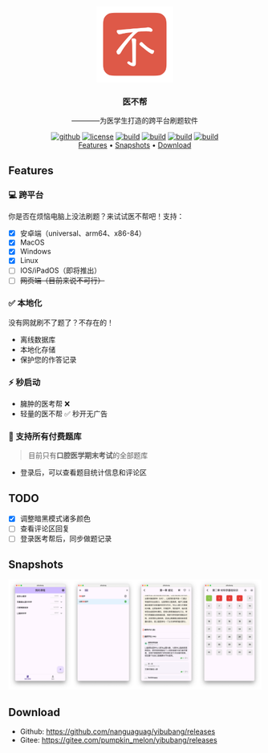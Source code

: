 <p align="center">
  <img width=30% src="assets/icon/icon.png" alt="医不帮 - 为医学生打造的跨平台刷题软件"><br>
  <h3 align="center">医不帮</h3>
  <p align="center">————为医学生打造的跨平台刷题软件</p>
  <div align="center">
    <a href="https://github.com/nanguaguag/yibubang"><img src="https://img.shields.io/badge/platform-flutter-blue.svg" alt="github"></a>
    <a href="https://github.com/nanguaguag/yibubang/LICENSE"><img src="https://img.shields.io/badge/license-MIT-green.svg" alt="license"></a>
    <a href="https://github.com/nanguaguag/yibubang/actions"><img src="https://github.com/nanguaguag/yibubang/actions/workflows/build-macOS.yml/badge.svg" alt="build"></a>
    <a href="https://github.com/nanguaguag/yibubang/actions"><img src="https://github.com/nanguaguag/yibubang/actions/workflows/build-windows.yml/badge.svg" alt="build"></a>
    <a href="https://github.com/nanguaguag/yibubang/actions"><img src="https://github.com/nanguaguag/yibubang/actions/workflows/build-android.yml/badge.svg" alt="build"></a>
    <a href="https://github.com/nanguaguag/yibubang/actions"><img src="https://github.com/nanguaguag/yibubang/actions/workflows/build-Linux.yml/badge.svg" alt="build"></a>
  </div>
  <div align="center">
    <a href="#Features">Features</a> •
    <a href="#Snapshots">Snapshots</a> •
    <a href="#hDownload">Download</a>
  </div>
</p>

## Features

### 💻 跨平台

你是否在烦恼电脑上没法刷题？来试试医不帮吧！支持：

- [x] 安卓端（universal、arm64、x86-84）
- [x] MacOS
- [x] Windows
- [x] Linux
- [ ] IOS/iPadOS（即将推出）
- [ ] ~~网页端（目前来说不可行）~~

### ✅ 本地化

没有网就刷不了题了？不存在的！

- 离线数据库
- 本地化存储
- 保护您的作答记录

### ⚡️ 秒启动

- 臃肿的医考帮 ❌
- 轻量的医不帮 ✅ 秒开无广告

### 🚀 支持所有付费题库

> 目前只有**口腔医学期末考试**的全部题库

- 登录后，可以查看题目统计信息和评论区

## TODO

- [x] 调整暗黑模式诸多颜色
- [ ] 查看评论区回复
- [ ] 登录医考帮后，同步做题记录

## Snapshots

![](assets/images/app_image.png)

## Download

- Github: https://github.com/nanguaguag/yibubang/releases
- Gitee: https://gitee.com/pumpkin_melon/yibubang/releases
